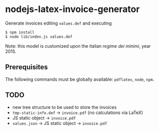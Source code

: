 # nodejs-latex-invoice-generator

Generate invoices editing `values.def` and executing

```
$ npm install
$ node lib/index.js values.def
```

Note: this model is customized upon the italian *regime dei minimi*, year 2015.

## Prerequisites

The following commands must be globally available: `pdflatex`, `node`, `npm`.

## TODO

- new tree structure to be used to store the invoices
- `tmp-static-info.def` -> `invoice.pdf` (no calculations via LaTeX)
- JS static object -> `invoice.pdf`
- `values.json` -> JS static object -> `invoice.pdf`
